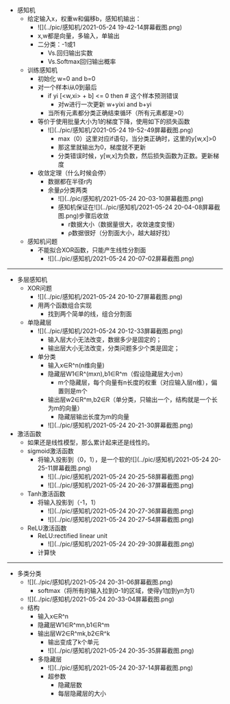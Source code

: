 * 感知机
  * 给定输入x，权重w和偏移b，感知机输出：
    * ![](../pic/感知机/2021-05-24 19-42-14屏幕截图.png)
    * x,w都是向量，多输入，单输出
    * 二分类：-1或1
      * Vs.回归输出实数
      * Vs.Softmax回归输出概率
  * 训练感知机
    * 初始化 w=0 and b=0
    * 对一个样本i从0到最后
      * if yi [<w,xi> + b] <= 0 then   # 这个样本预测错误
        * 对w进行一次更新 w+yixi and b+yi
      * 当所有元素都分类正确结束循环（所有元素都是>0）
    * 等价于使用批量大小为1的梯度下降，使用如下的损失函数
      * ![](../pic/感知机/2021-05-24 19-52-49屏幕截图.png)
        * max（0）这里对应if语句，当分类正确时，这里的y[w,x]>0
        * 那这里就输出为0，梯度就不更新
        * 分类错误时候，y[w,x]为负数，然后损失函数为正数。更新梯度
    * 收敛定理（什么时候会停）
      * 数据都在半径r内
      * 余量ρ分类两类
        * ![](../pic/感知机/2021-05-24 20-03-10屏幕截图.png)
        * 感知机保证在![](../pic/感知机/2021-05-24 20-04-08屏幕截图.png)步骤后收敛
          * r数据大小（数据量很大，收敛速度变慢）
          * ρ数据很好（分割面大小，越大越好找）
  * 感知机问题
    * 不能拟合XOR函数，只能产生线性分割面
      * ![](../pic/感知机/2021-05-24 20-07-02屏幕截图.png)

---

* 多层感知机
  * XOR问题
    * ![](../pic/感知机/2021-05-24 20-10-27屏幕截图.png)
    * 用两个函数组合实现
      * 找到两个简单的线，组合分割面
  * 单隐藏层
    * ![](../pic/感知机/2021-05-24 20-12-33屏幕截图.png)
      * 输入层大小无法改变，数据多少是固定的；
      * 输出层大小无法改变，分类问题多少个类是固定；
    * 单分类
      * 输入x∈R^n(n维向量)
      * 隐藏层W1∈R^(mxn),b1∈R^m（假设隐藏层大小m）
        * m个隐藏层，每个向量有n长度的权重（对应输入层n维），偏置则是m个
      * 输出层w2∈R^m,b2∈R（单分类，只输出一个，结构就是一个长为m的向量）
        * 隐藏层输出长度为m的向量
      * ![](../pic/感知机/2021-05-24 20-21-30屏幕截图.png)
* 激活函数
  * 如果还是线性模型，那么累计起来还是线性的。
  * sigmoid激活函数
    * 将输入投影到（0，1），是一个软的![](../pic/感知机/2021-05-24 20-25-11屏幕截图.png)
      * ![](../pic/感知机/2021-05-24 20-25-58屏幕截图.png)
      * ![](../pic/感知机/2021-05-24 20-26-37屏幕截图.png)
  * Tanh激活函数
    * 将输入投影到（-1，1）
      * ![](../pic/感知机/2021-05-24 20-27-36屏幕截图.png)
      * ![](../pic/感知机/2021-05-24 20-27-54屏幕截图.png)
  * ReLU激活函数
    * ReLU:rectified linear unit
      * ![](../pic/感知机/2021-05-24 20-29-30屏幕截图.png)
    * 计算快

---

* 多类分类
  * ![](../pic/感知机/2021-05-24 20-31-06屏幕截图.png)
    * softmax（将所有的输入拉到0-1的区域，使得y1加到yn为1）
  * ![](../pic/感知机/2021-05-24 20-33-04屏幕截图.png)
  * 结构
    * 输入x∈R^n
    * 隐藏层W1∈R^mn,b1∈R^m
    * 输出层W2∈R^mk,b2∈R^k
      * 输出变成了k个单元
      * ![](../pic/感知机/2021-05-24 20-35-35屏幕截图.png)
    * 多隐藏层
      * ![](../pic/感知机/2021-05-24 20-37-14屏幕截图.png)
      * 超参数
        * 隐藏层数
        * 每层隐藏层的大小


